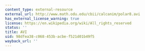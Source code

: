 ```yaml
---
content_type: external-resource
external_url: http://www.math.odu.edu/cbii/calcanim/polar8.avi
has_external_license_warning: true
license: https://en.wikipedia.org/wiki/All_rights_reserved
status: ''
title: AVI
uid: 98dfea38-c068-453b-acbe-f521d01b49f5
wayback_url: ''
---
```

